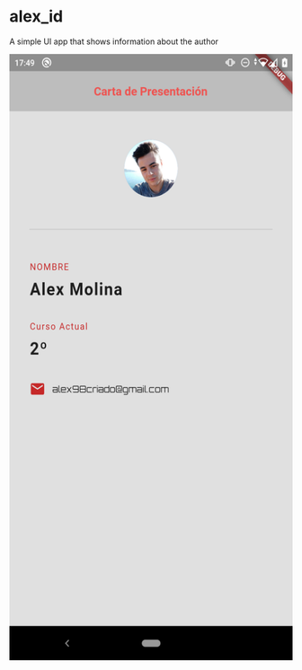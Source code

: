 # alex_id

A simple UI app that shows information about the author 


<img src="screenshot.png" height="1080" width="540">

